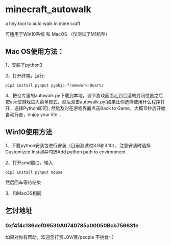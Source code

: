# minecraft_autowalk
a tiny tool to auto walk in mine craft


可适用于Win10系统 和 MacOS （仅测试了M1机型）

## Mac OS使用方法：
1、安装了python3


2、打开终端，运行:
```
pip3 install pynput pyobjc-framework-Quartz 
```


3、把仓库里的autowalk.py下载到本地，调节游戏画面走到合适的封闭位置之后按esc使游戏进入菜单模式，然后双击autowalk.py(如果让你选择使用什么程序打开，选择Python即可), 然后及时在游戏界面点击Back to Game，大概15秒后开始自动行走，enjoy your life...


## Win10使用方法
1、下载python安装包进行安装（目前测试过3.9和3.10），注意安装时选择Customized Install并勾选Add python path to environment


2、打开cmd窗口，输入
```
pip3 install pynput mouse 
```
然后回车等待结束


3、和MacOS相同

##  乞讨地址 
### 0xf4f4c136def09530A0740785a00050Bcb756631e 
如果对你有帮助，欢迎您打赏LOV/豆/people 不挑食:-)
